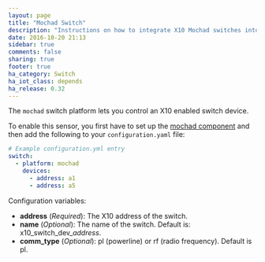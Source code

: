 ```yaml
---
layout: page
title: "Mochad Switch"
description: "Instructions on how to integrate X10 Mochad switches into Home Assistant."
date: 2016-10-20 21:13
sidebar: true
comments: false
sharing: true
footer: true
ha_category: Switch
ha_iot_class: depends
ha_release: 0.32
---
```


The `mochad` switch platform lets you control an X10 enabled switch device.

To enable this sensor, you first have to set up the [mochad component](/components/mochad/) and then add the following to your `configuration.yaml` file:

```yaml
# Example configuration.yml entry
switch:
  - platform: mochad
    devices:
      - address: a1
      - address: a5
```

Configuration variables:

- **address** (*Required*): The X10 address of the switch.
- **name** (*Optional*): The name of the switch. Default is: x10_switch_dev_*address*.
- **comm_type** (*Optional*): pl (powerline) or rf (radio frequency). Default is pl.

